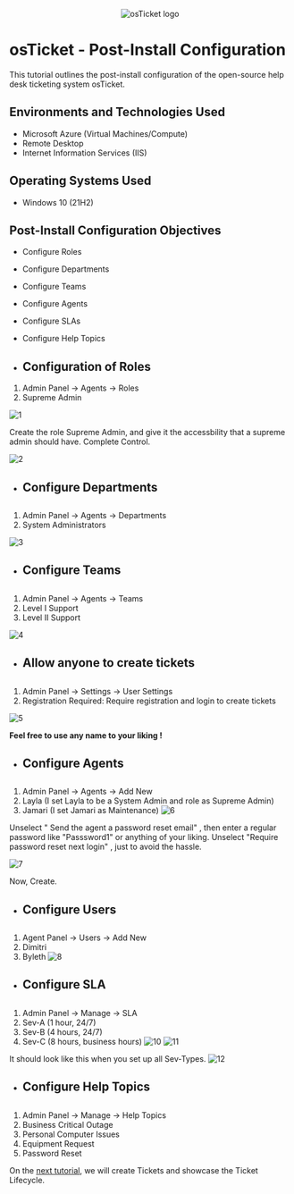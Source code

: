 <p align="center">
<img src="https://i.imgur.com/Clzj7Xs.png" alt="osTicket logo"/>
</p>

<h1>osTicket - Post-Install Configuration</h1>
This tutorial outlines the post-install configuration of the open-source help desk ticketing system osTicket.<br />


<h2>Environments and Technologies Used</h2>

- Microsoft Azure (Virtual Machines/Compute)
- Remote Desktop
- Internet Information Services (IIS)

<h2>Operating Systems Used </h2>

- Windows 10</b> (21H2)

<h2>Post-Install Configuration Objectives</h2>

- Configure Roles
- Configure Departments
- Configure Teams
- Configure Agents
- Configure SLAs
- Configure Help Topics

- <h2>Configuration of Roles</h2>
1. Admin Panel -> Agents -> Roles
2. Supreme Admin

![1](https://i.imgur.com/MTE2IPV.jpeg)

Create the role Supreme Admin, and give it the accessbility that a supreme admin should have. Complete Control.

![2](https://i.imgur.com/uwz8rea.png)

- <h2>Configure Departments<h2>
1. Admin Panel -> Agents -> Departments
2. System Administrators

![3](https://i.imgur.com/1AcbOUD.jpeg)

- <h2>Configure Teams<h2>
1. Admin Panel -> Agents -> Teams
2. Level I Support
3. Level II Support

![4](https://i.imgur.com/HS0toB5.jpeg)

- <h2>Allow anyone to create tickets<h2>
1. Admin Panel -> Settings -> User Settings
2. Registration Required: Require registration and login to create tickets

![5](https://i.imgur.com/EYjjPlt.jpeg)

**Feel free to use any name to your liking !**

- <h2>Configure Agents<h2>
1. Admin Panel -> Agents -> Add New
2. Layla (I set Layla to be a System Admin and role as Supreme Admin)
3. Jamari (I set Jamari as Maintenance)
![6](https://i.imgur.com/VFzN7z3.jpeg)

Unselect " Send the agent a password reset email" , then enter a regular password like "Passsword1" or anything of your liking. 
Unselect "Require password reset next login" , just to avoid the hassle. 

![7](https://i.imgur.com/KyLuEAu.jpeg)

Now, Create. 

- <h2>Configure Users<h2>
1. Agent Panel -> Users -> Add New
2. Dimitri
3. Byleth
![8](https://i.imgur.com/La5tV1E.jpeg)

- <h2>Configure SLA<h2>
1. Admin Panel -> Manage -> SLA
2. Sev-A (1 hour, 24/7)
3. Sev-B (4 hours, 24/7)
4. Sev-C (8 hours, business hours)
![10](https://i.imgur.com/FVBR0zp.jpeg)
![11](https://i.imgur.com/NlCmYou.jpeg)

It should look like this when you set up all Sev-Types.
![12](https://i.imgur.com/4eeYZEW.jpeg)

- <h2>Configure Help Topics<h2>
1. Admin Panel -> Manage -> Help Topics
2. Business Critical Outage
3. Personal Computer Issues
4. Equipment Request
5. Password Reset

On the [next tutorial](https://github.com/fnabeel/osTicket---Ticket-Lifecycle-Intake-Through-Resolution), we will create Tickets and showcase the Ticket Lifecycle.
